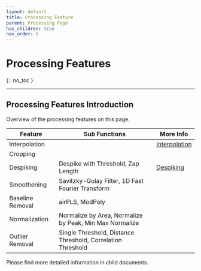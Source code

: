 ```yaml
---
layout: default
title: Processing Feature
parent: Processing Page
has_children: true
nav_order: 6
---
```


# Processing Features
{: .no_toc }

<!-- ## Table of contents
{: .no_toc .text-delta }

1. TOC
{:toc} -->

---

## Processing Features Introduction

Overview of the processing features on this page.

| Feature             | Sub Functions                                      | More Info |
|---------------------|---------------------------------------------------|-----------|
| Interpolation       |               | [Interpolation](Processing_Feature/Interpolation/)          |
| Cropping            |                       |           |
| Despiking           | Despike with Threshold, Zap Length                      | [Despiking](Processing_Feature/Despike/)          |
| Smoothening         | Savitzky-Golay Filter, 1D Fast Fourier Transform    |           |
| Baseline Removal    | airPLS, ModPoly                                    |           |
| Normalization       | Normalize by Area, Normalize by Peak, Min Max Normalize |      |
| Outlier Removal     | Single Threshold, Distance Threshold, Correlation Threshold |    |

Please find more detailed information in child documents.